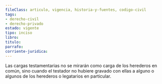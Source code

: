 ```yaml
---
fileClass: articulo, vigencia, historia-y-fuentes, codigo-civil
tags:
- derecho-civil
- derecho-privado
estado: vigente
tipo: inciso
libro:
titulo:
parrafo:
corriente-juridica:
---
```

Las cargas testamentarias no se mirarán como carga de los herederos en común, sino cuando el testador no hubiere gravado con ellas a alguno o algunos de los herederos o legatarios en particular.